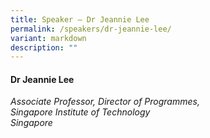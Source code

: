 ```yaml
---
title: Speaker – Dr Jeannie Lee
permalink: /speakers/dr-jeannie-lee/
variant: markdown
description: ""
---
```

#### **Dr Jeannie Lee**

*Associate Professor, Director of Programmes, <br> Singapore Institute of Technology<br>Singapore*